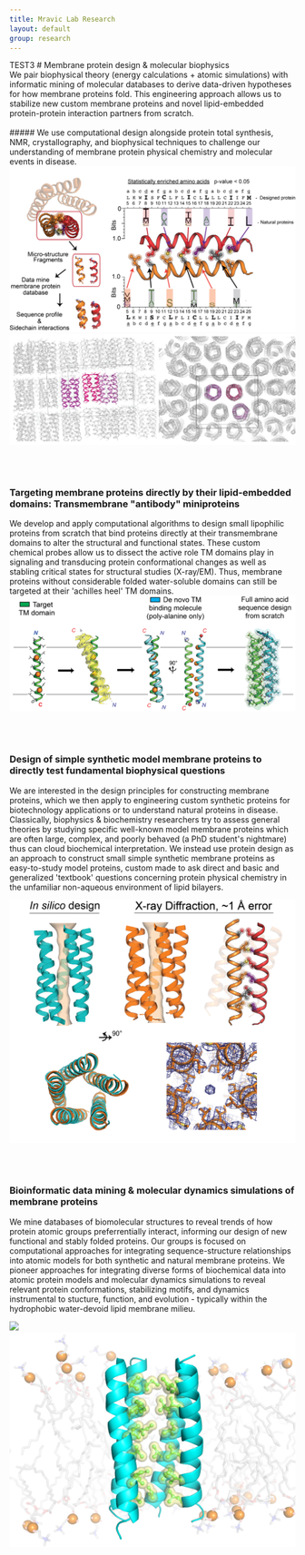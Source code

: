 ```yaml
---
title: Mravic Lab Research
layout: default
group: research
---
```

<div class="container">
TEST3
# Membrane protein design & molecular biophysics 

<br>
We pair biophysical theory (energy calculations + atomic simulations) with informatic mining of molecular databases to derive data-driven hypotheses for how membrane proteins fold.  This engineering approach allows us to stabilize new custom membrane proteins and novel lipid-embedded protein-protein interaction partners from scratch.<br><br>

<div class="row">
##### We use computational design alongside protein total synthesis, NMR, crystallography, and biophysical techniques to challenge our understanding of membrane protein physical chemistry and molecular events in disease. 
  <div class="col-md">
   <img class="img-fluid" src="/static/img/MemProt_SeqDesign.png">
  </div>
  <div class="col-md">
   <img class="img-fluid" src="/static/img/Xray_packingXtal.png">
  </div>
 </div>

<br><br>


###  Targeting membrane proteins directly by their lipid-embedded domains: Transmembrane "antibody" miniproteins
<div class="row">
  <div class="col-md">
   We develop and apply computational algorithms to design small lipophilic proteins from scratch that bind proteins directly at their transmembrane domains to alter the structural and functional states.  These custom chemical probes allow us to dissect the active role TM domains play in signaling and transducing protein conformational changes as well as stabling critical states for structural studies (X-ray/EM).  Thus, membrane proteins without considerable folded water-soluble domains can still be targeted at their 'achilles heel' TM domains. 
  </div>
  <div class="col-md">
   <img class="img-fluid" src="/static/img/TM_antibody_design.png" alt="Figure">
  </div>
</div>

<br><br>
###  Design of simple synthetic model membrane proteins to directly test fundamental biophysical questions
   We are interested in the design  principles for constructing membrane proteins, which we then apply to engineering custom synthetic proteins for biotechnology applications or to understand natural proteins in disease.  Classically, biophysics & biochemistry researchers try to assess general theories by studying specific well-known model membrane proteins which are often large, complex, and poorly behaved (a PhD student's nightmare) thus can cloud biochemical interpretation.  We instead use protein design as an approach to construct small simple synthetic membrane proteins as easy-to-study model proteins, custom made to ask direct and basic and generalized 'textbook' questions concerning protein physical chemistry in the unfamiliar non-aqueous environment of lipid bilayers. 
 <div class="row">
    <div class="col-md"> 
      <img class="img-fluid" src="/static/img/PL5_x-ray.png">
    </div>
</div>

<br><br>


### Bioinformatic data mining & molecular dynamics simulations of membrane proteins

We mine databases of biomolecular structures to reveal trends of how protein atomic groups preferrentially interact, informing our design of new functional and stably folded proteins.  Our groups is focused on computational approaches for integrating sequence-structure relationships into atomic models for both synthetic and natural membrane proteins.  We pioneer approaches for integrating diverse forms of biochemical data into atomic protein models and molecular dynamics simulations to reveal relevant protein conformations, stabilizing motifs, and dynamics instrumental to stucture, function, and evolution - typically within the hydrophobic water-devoid lipid membrane milieu.
<div class="row">
  <div class="col-md-2">
   <img class="img-fluid" src="/static/img/poreWaterOnly_v3.gif">
  </div>
  <div class="col-md-">
   <img class="img-fluid" src="/static/img/simPacking_lipids.png">
  </div>
 </div>
 
  
 


 
 


